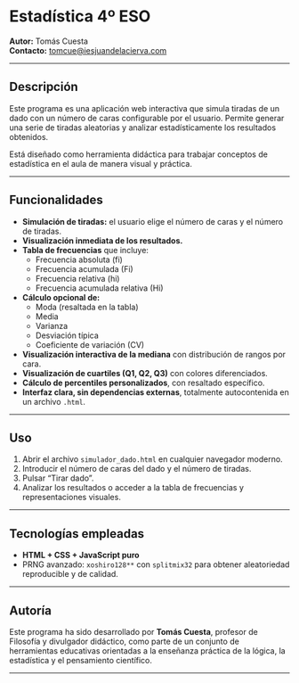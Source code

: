 # Estadística 4º ESO

**Autor:** Tomás Cuesta  
**Contacto:** tomcue@iesjuandelacierva.com

---

## Descripción

Este programa es una aplicación web interactiva que simula tiradas de un dado con un número de caras configurable por el usuario. Permite generar una serie de tiradas aleatorias y analizar estadísticamente los resultados obtenidos. 

Está diseñado como herramienta didáctica para trabajar conceptos de estadística en el aula de manera visual y práctica.

---

## Funcionalidades

- **Simulación de tiradas:** el usuario elige el número de caras y el número de tiradas.
- **Visualización inmediata de los resultados.**
- **Tabla de frecuencias** que incluye:
  - Frecuencia absoluta (fi)
  - Frecuencia acumulada (Fi)
  - Frecuencia relativa (hi)
  - Frecuencia acumulada relativa (Hi)
- **Cálculo opcional de:**
  - Moda (resaltada en la tabla)
  - Media
  - Varianza
  - Desviación típica
  - Coeficiente de variación (CV)
- **Visualización interactiva de la mediana** con distribución de rangos por cara.
- **Visualización de cuartiles (Q1, Q2, Q3)** con colores diferenciados.
- **Cálculo de percentiles personalizados**, con resaltado específico.
- **Interfaz clara, sin dependencias externas**, totalmente autocontenida en un archivo `.html`.

---

## Uso

1. Abrir el archivo `simulador_dado.html` en cualquier navegador moderno.
2. Introducir el número de caras del dado y el número de tiradas.
3. Pulsar “Tirar dado”.
4. Analizar los resultados o acceder a la tabla de frecuencias y representaciones visuales.

---

## Tecnologías empleadas

- **HTML + CSS + JavaScript puro**
- PRNG avanzado: `xoshiro128**` con `splitmix32` para obtener aleatoriedad reproducible y de calidad.

---

## Autoría

Este programa ha sido desarrollado por **Tomás Cuesta**, profesor de Filosofía y divulgador didáctico, como parte de un conjunto de herramientas educativas orientadas a la enseñanza práctica de la lógica, la estadística y el pensamiento científico.

---
